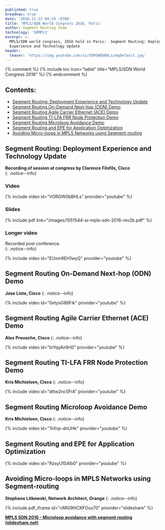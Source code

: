 ```yaml
---
published: true
breadnav: true
date: '2016-11-22 04:29 -0700'
title: 'MPLS/SDN World Congress 2016, Paris'
author: Segment Routing Team
technology: 'SRMPLS'
excerpt: >-
  MPLS/SDN world congress, 2016 held in Paris:  Segment Routing: Deployment
  Experience and Technology Update
header:
  teaser: 'https://img.youtube.com/vi/VORGW0bBHLs/mqdefault.jpg'
---
```


{% comment %}
{% include toc icon="table" title="MPLS/SDN World Congress 2016" %}
{% endcomment %}

## Contents:
- [Segment Routing: Deployment Experience and Technology Update](#segment-routing-deployment-experience-and-technology-update)
- [Segment Routing On-Demand Next-hop (ODN) Demo](#segment-routing-on-demand-next-hop-odn-demo) 
- [Segment Routing Agile Carrier Ethernet (ACE) Demo](#segment-routing-agile-carrier-ethernet-ace-demo)
- [Segment Routing TI-LFA FRR Node Protection Demo](#segment-routing-ti-lfa-frr-node-protection-demo)
- [Segment Routing Microloop Avoidance Demo](#segment-routing-microloop-avoidance-demo)
- [Segment Routing and EPE for Application Optimization](#segment-routing-and-epe-for-application-optimization)
- [Avoiding Micro-loops in MPLS Networks using Segment-routing](#avoiding-micro-loops-in-mpls-networks-using-segment-routing)
  
## Segment Routing: Deployment Experience and Technology Update  
  
  
**Recording of session at congress by Clarence Filsfils, Cisco**  
{: .notice--info}

### Video  


{% include video id="VORGW0bBHLs" provider="youtube" %}

  

### Slides

{% include pdf link="/images/1551544-sr-mpls-sdn-2016-rev2b.pdf" %}


### Longer video  
  
Recorded post conference.  
{: .notice--info}  

{% include video id="EUxm9EH1wyQ" provider="youtube" %}


## Segment Routing On-Demand Next-hop (ODN) Demo  

**Jose Liste, Cisco**
{: .notice--info}  
    
{% include video id="0xtysG86Fik" provider="youtube" %}
  
  
## Segment Routing Agile Carrier Ethernet (ACE) Demo  

**Alex Preusche, Cisco**
{: .notice--info}  

{% include video id="biYqyAn9rl0" provider="youtube" %}
  

## Segment Routing TI-LFA FRR Node Protection Demo  
  
**Kris Michielsen, Cisco**
{: .notice--info}  

{% include video id="dttw2nc5FrA" provider="youtube" %}
  
    
## Segment Routing Microloop Avoidance Demo 

**Kris Michielsen, Cisco**
{: .notice--info}  

{% include video id="7nfnp-dnUHk" provider="youtube" %}
  
    
## Segment Routing and EPE for Application Optimization   
  
  
{% include video id="RzsyUfS4lb0" provider="youtube" %}
  

  

## Avoiding Micro-loops in MPLS Networks using Segment-routing  

**Stephane Litkowski, Network Architect, Orange**
{: .notice--info}

{% include pdf_iframe id="cMIG9HCKFOus70" provider="slideshare" %}
<div style="margin-bottom:5px"> <strong> <a href="//www.slideshare.net/StephaneLitkowski/mpls-sdn-2016-microloop-avoidance-with-segment-routing-63809004" title="MPLS SDN 2016 - Microloop avoidance with segment routing">MPLS SDN 2016 - Microloop avoidance with segment routing (slideshare.net)</a> </strong></div>

